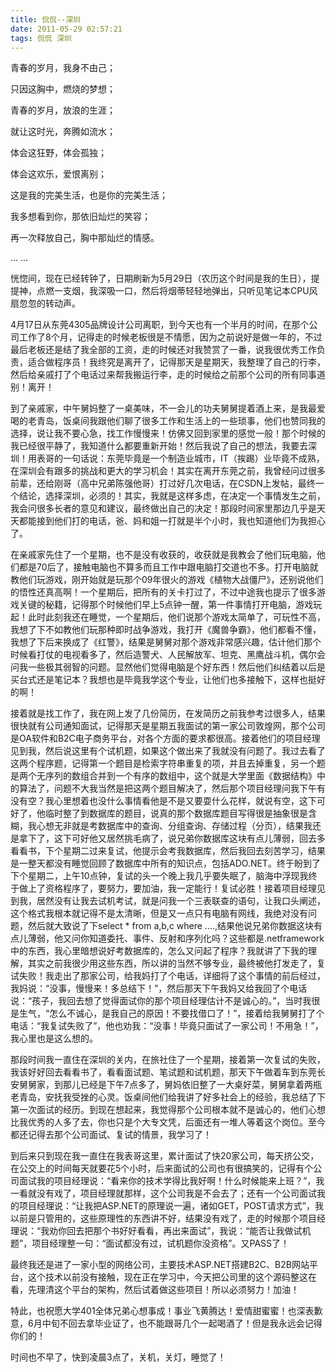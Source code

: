 ```yaml
---
title: 侃侃--深圳
date: 2011-05-29 02:57:21
tags: 侃侃 深圳
---
```


青春的岁月，我身不由己；

只因这胸中，燃烧的梦想；

青春的岁月，放浪的生涯；

就让这时光，奔腾如流水；

体会这狂野，体会孤独；

体会这欢乐，爱恨离别；

<!--more-->

这是我的完美生活，也是你的完美生活；

我多想看到你，那依旧灿烂的笑容；

再一次释放自己，胸中那灿烂的情感。

... ...

恍惚间，现在已经转钟了，日期刷新为5月29日（农历这个时间是我的生日），提提神，点燃一支烟，我深吸一口，然后将烟蒂轻轻地弹出，只听见笔记本CPU风扇忽忽的转动声。

4月17日从东莞4305品牌设计公司离职，到今天也有一个半月的时间，在那个公司工作了8个月，记得走的时候老板很是不情愿，因为之前说好是做一年的，不过最后老板还是结了我全部的工资，走的时候还对我赞赏了一番，说我很优秀工作负责，适合做程序员！我终究是离开了，记得那天是星期天，我整理了自己的行李，然后给亲戚打了个电话过来帮我搬运行李，走的时候给之前那个公司的所有同事道别！离开！

到了亲戚家，中午舅妈整了一桌美味，不一会儿的功夫舅舅提着酒上来，是我最爱喝的老青岛，饭桌间我跟他们聊了很多工作和生活上的一些琐事，他们也赞同我的选择，说让我不要心急，找工作慢慢来！仿佛又回到家里的感觉一般！那个时候的我已经很平静了，我知道什么都要重新开始！然后我说了自己的想法，我要去深圳！用表哥的一句话说：东莞毕竟是一个制造业城市，IT（挨踢）业毕竟不成熟，在深圳会有跟多的挑战和更大的学习机会！其实在离开东莞之前，我曾经问过很多前辈，还给刚哥（高中兄弟陈强他哥）打过好几次电话，在CSDN上发帖，最终一个结论，选择深圳，必须的！其实，我就是这样多虑，在决定一个事情发生之前，我会问很多长者的意见和建议，最终做出自己的决定！那段时间家里那边几乎是天天都能接到他们打的电话，爸、妈和姐一打就是半个小时，我也知道他们为我担心了。

在亲戚家先住了一个星期，也不是没有收获的，收获就是我教会了他们玩电脑，他们都是70后了，接触电脑也不算多而且工作中跟电脑打交道也不多。打开电脑就教他们玩游戏，刚开始就是玩那个09年很火的游戏《植物大战僵尸》，还别说他们的悟性还真高啊！一个星期后，把所有的关卡打过了，不过中途我也提示了很多游戏关键的秘籍，记得那个时候他们早上5点钟一醒，第一件事情打开电脑，游戏玩起！此时此刻我还在睡觉，一个星期后，他们说那个游戏太简单了，可玩性不高，我想了下不如教他们玩那种即时战争游戏，我打开《魔兽争霸》，他们都看不懂，我想了下后来换成了《红警》，结果是舅舅对那个游戏非常感兴趣，估计他们那个时候看打仗的电视看多了，然后造警犬、人民解放军、坦克、黑鹰战斗机，偶尔会问我一些极其弱智的问题。显然他们觉得电脑是个好东西！然后他们纠结着以后是买台式还是笔记本？我想也是毕竟我学这个专业，让他们也多接触下，这样也挺好的啊！

接着就是找工作了，我在网上发了几份简历，在发简历之前我参考过很多人，结果很快就有公司通知面试，记得那天是星期五我面试的第一家公司敦煌网，那个公司是OA软件和B2C电子商务平台，对各个方面的要求都很高。接着他们的项目经理见到我，然后说这里有个试机题，如果这个做出来了我就没有问题了。我过去看了这两个程序题，记得第一个题目是检索字符串重复的项，并且去掉重复，另一个题是两个无序列的数组合并到一个有序的数组中，这个就是大学里面《数据结构》中的算法了，问题不大我当然是把这两个题目解决了，然后那个项目经理问我下午有没有空？我心里想着也没什么事情看他是不是又要耍什么花样，就说有空，这下可好了，他临时整了到数据库的题目，说真的那个数据库题目写得很是抽象很是含糊，我心想无非就是考数据库中的查询、分组查询、存储过程（分页），结果我还是拿下了，这下可好他又居然挑毛病了，说兄弟你数据库这块有点儿薄弱，回去多看看书，下个星期二过来复试，他提示会考我数据库，然后我回去刻苦学习，结果是一整天都没有睡觉回顾了数据库中所有的知识点，包括ADO.NET。终于盼到了下个星期二，上午10点钟，复试的头一个晚上我几乎要失眠了，脑海中浮现我终于做上了资格程序了，要努力，要加油，我一定能行！复试必胜！接着项目经理见到我，居然没有让我去试机考试，就是问我一个三表联查的语句，让我口头阐述，这个格式我根本就记得不是太清晰，但是又一点只有电脑有网线，我绝对没有问题，然后就大致说了下select * from a,b,c where ....,结果他说兄弟你数据这块有点儿薄弱，他又问你知道委托、事件、反射和序列化吗？这些都是.netframework中的东西，我心里暗想说好考数据库的，怎么又问起了程序？我就讲了下我的理解，其实之前我很少用这些东西，所以讲的当然不够专业，最终被他打发走了，复试失败！我走出了那家公司，给我妈打了个电话，详细将了这个事情的前后经过，我妈说：“没事，慢慢来！多总结下！”，然后那天下午我妈又给我回了个电话说：“孩子，我回去想了觉得面试你的那个项目经理估计不是诚心的。”，当时我很是生气，“怎么不诚心，是我自己的原因！不要找借口了！”，接着给我舅舅打了个电话：“我复试失败了”，他也劝我：“没事！毕竟只面试了一家公司！不用急！”，我心里也是这么想的。

那段时间我一直住在深圳的关内，在旅社住了一个星期，接着第一次复试的失败，我该好好回去看看书了，看看面试题、笔试题和试机题，那天下午做着车到东莞长安舅舅家，到那儿已经是下午7点多了，舅妈依旧整了一大桌好菜，舅舅拿着两瓶老青岛，安抚我受挫的心灵。饭桌间他们给我讲了好多社会上的经验，我总结了下第一次面试的经历。到现在想起来，我觉得那个公司根本就不是诚心的，他们心想比我优秀的人多了去，你也只是个大专文凭，后面还有一堆人等着这个岗位。至今都还记得去那个公司面试、复试的情景，我学习了！

到后来只到现在我一直住在我表哥这里，累计面试了快20家公司，每天挤公交，在公交上的时间每天就要花5个小时，后来面试的公司也有很搞笑的，记得有个公司面试我的项目经理说：“看来你的技术学得比我好啊！什么时候能来上班？”，我一看就没有戏了，项目经理就那样，这个公司我是不会去了；还有一个公司面试我的项目经理说：“让我把ASP.NET的原理说一遍，诸如GET，POST请求方式”，我以前是只管用的，这些原理性的东西讲不好，结果没有戏了，走的时候那个项目经理说：“我劝你回去把那个书好好看看，再出来面试”，我说：“能否让我做试机题”，项目经理整一句：“面试都没有过，试机题你没资格”。又PASS了！

最终我还是进了一家小型的网络公司，主要技术ASP.NET搭建B2C、B2B网站平台，这个技术以前没有接触，现在正在学习中，今天把公司里的这个源码整这在看，先理清这个平台的架构，然后试着做这些项目！所以必须努力！加油！

特此，也祝愿大学401全体兄弟心想事成！事业飞黄腾达！爱情甜蜜蜜！也深表歉意，6月中旬不回去拿毕业证了，也不能跟哥几个一起喝酒了！但是我永远会记得你们的！

时间也不早了，快到凌晨3点了，关机，关灯，睡觉了！
